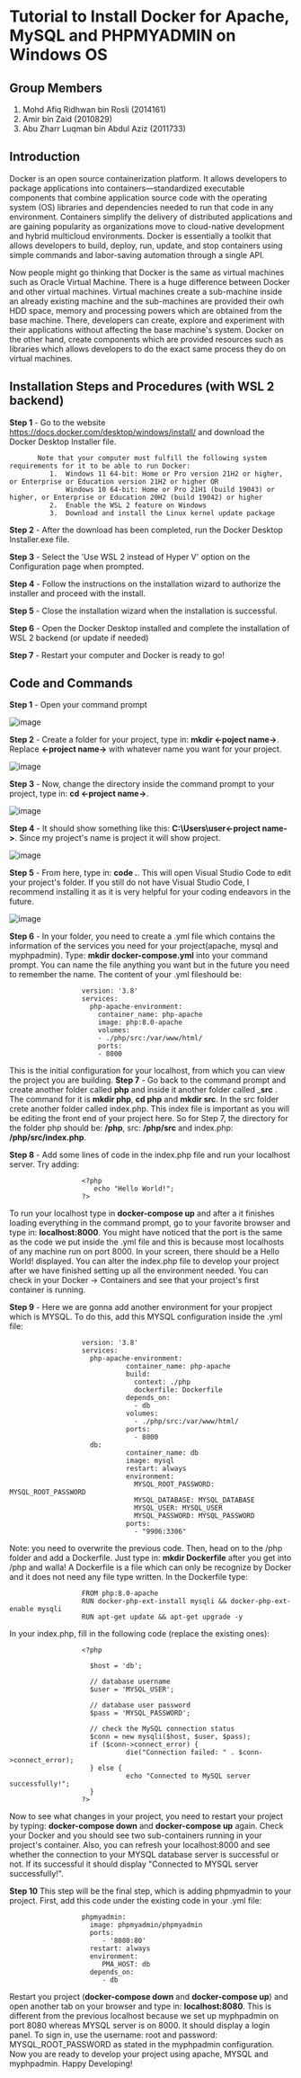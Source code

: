 # Tutorial to Install Docker for Apache, MySQL and PHPMYADMIN on Windows OS
## Group Members

1. Mohd Afiq Ridhwan bin Rosli (2014161)
2. Amir bin Zaid (2010829)
3. Abu Zharr Luqman bin Abdul Aziz (2011733)

## Introduction
Docker is an open source containerization platform. It allows developers to package applications into containers—standardized executable components that combine application source code with the operating system (OS) libraries and dependencies needed to run that code in any environment. Containers simplify the delivery of distributed applications and are gaining popularity as organizations move to cloud-native development and hybrid multicloud environments. Docker is essentially a toolkit that allows developers to build, deploy, run, update, and stop containers using simple commands and labor-saving automation through a single API.

Now people might go thinking that Docker is the same as virtual machines such as Oracle Virtual Machine. There is a huge difference between Docker and other virtual machines. Virtual machines create a sub-machine inside an already existing machine and the sub-machines are provided their owh HDD space, memory and processing powers which are obtained from the base machine. There, developers can create, explore and experiment with their applications without affecting the base machine's system. Docker on the other hand, create components which are provided resources such as libraries which allows developers to do the exact same process they do on virtual machines.

##  Installation Steps and Procedures (with WSL 2 backend)
__Step 1__  - Go to the website https://docs.docker.com/desktop/windows/install/ and download the Docker Desktop Installer file.
           
           Note that your computer must fulfill the following system requirements for it to be able to run Docker:
              1.  Windows 11 64-bit: Home or Pro version 21H2 or higher, or Enterprise or Education version 21H2 or higher OR
                  Windows 10 64-bit: Home or Pro 21H1 (build 19043) or higher, or Enterprise or Education 20H2 (build 19042) or higher
              2.  Enable the WSL 2 feature on Windows
              3.  Download and install the Linux kernel update package
              
__Step 2__  - After the download has been completed, run the Docker Desktop Installer.exe file.

__Step 3__  - Select the 'Use WSL 2 instead of Hyper V' option on the Configuration page when prompted.

__Step 4__  - Follow the instructions on the installation wizard to authorize the installer and proceed with the install.

__Step 5__  - Close the installation wizard when the installation is successful.

__Step 6__  - Open the Docker Desktop installed and complete the installation of WSL 2 backend (or update if needed)

__Step 7__  - Restart your computer and Docker is ready to go! 

## Code and Commands
__Step 1__  - Open your command prompt

![image](https://user-images.githubusercontent.com/103871912/174485459-d9575ba4-a492-42c8-957d-818c210d441f.png)

__Step 2__  - Create a folder for your project, type in: __mkdir <-poject name->__. Replace __<-project name->__ with whatever name you want for your project.

![image](https://user-images.githubusercontent.com/103871912/174485531-2f189333-4d00-4772-ae85-2c1d6f69b3db.png)

__Step 3__  - Now, change the directory inside the command prompt to your project, type in: __cd <-project name->__.

![image](https://user-images.githubusercontent.com/103871912/174485546-46861b10-0ba6-4da0-bff7-dd9264e22b6e.png)

__Step 4__  - It should show something like this: __C:\Users\user\<-project name->__. Since my project's name is project it will show project.

![image](https://user-images.githubusercontent.com/103871912/174485556-6d010499-a7c7-4233-a808-fcc24ed9ccb3.png)

__Step 5__  - From here, type in: __code .__. This will open Visual Studio Code to edit your project's folder. If you still do not have Visual Studio Code, I recommend installing it as it is very helpful for your coding endeavors in the future.

![image](https://user-images.githubusercontent.com/103871912/174486328-ea0f3431-c199-48fb-b362-19d435f5d28e.png)

__Step 6__  - In your folder, you need to create a .yml file which contains the information of the services you need for your project(apache, mysql and myphpadmin). Type: __mkdir docker-compose.yml__ into your command prompt. You can name the file anything you want but in the future you need to remember the name. The content of your .yml fileshould be: 

                      version: '3.8'
                      services:
                        php-apache-environment:
                          container_name: php-apache
                          image: php:8.0-apache
                          volumes:
                          - ./php/src:/var/www/html/
                          ports:
                          - 8000
                          
This is the initial configuration for your localhost, from which you can view the project you are building.
__Step 7__  - Go back to the command prompt and create another folder called __php__ and inside it another folder called ___src__ . The command for it is __mkdir php__, __cd php__ and __mkdir src__. In the src folder crete another folder called index.php. This index file is important as you will be editing the front end of your project here. So for Step 7, the directory for the folder php should be: __/php__, src: __/php/src__ and index.php: __/php/src/index.php__.

__Step 8__  - Add some lines of code in the index.php file and run your localhost server. Try adding:

                      <?php
                         echo "Hello World!";
                      ?>
                     
To run your localhost type in __docker-compose up__ and after a it finishes loading everything in the command prompt, go to your favorite browser and type in: __localhost:8000__. You might have noticed that the port is the same as the code we put inside the .yml file and this is because most localhosts of any machine run on port 8000. In your screen, there should be a Hello World! displayed. You can alter the index.php file to develop your project after we have finished setting up all the environment needed. You can check in your Docker -> Containers and see that your project's first container is running.

__Step 9__  - Here we are gonna add another environment for your propject which is MYSQL. To do this, add this MYSQL configuration inside the .yml file:

                      version: '3.8'
                      services:
                        php-apache-environment:
                                 container_name: php-apache
                                 build:
                                   context: ./php
                                   dockerfile: Dockerfile
                                 depends_on:
                                   - db
                                 volumes:
                                   - ./php/src:/var/www/html/
                                 ports:
                                   - 8000
                        db:
                                 container_name: db
                                 image: mysql
                                 restart: always
                                 environment:
                                   MYSQL_ROOT_PASSWORD: MYSQL_ROOT_PASSWORD
                                   MYSQL_DATABASE: MYSQL_DATABASE
                                   MYSQL_USER: MYSQL_USER
                                   MYSQL_PASSWORD: MYSQL_PASSWORD
                                 ports:
                                   - "9906:3306"
                                 
Note: you need to overwrite the previous code. Then, head on to the /php folder and add a Dockerfile. Just type in: __mkdir Dockerfile__ after you get into /php and walla! A Dockerfile is a file which can only be recognize by Docker and it does not need any file type written. In the Dockerfile type:

                      FROM php:8.0-apache
                      RUN docker-php-ext-install mysqli && docker-php-ext-enable mysqli
                      RUN apt-get update && apt-get upgrade -y
                      
In your index.php, fill in the following code (replace the existing ones):  

                      <?php

                        $host = 'db';

                        // database username
                        $user = 'MYSQL_USER';

                        // database user password
                        $pass = 'MYSQL_PASSWORD';

                        // check the MySQL connection status
                        $conn = new mysqli($host, $user, $pass);
                        if ($conn->connect_error) {
                                 die("Connection failed: " . $conn->connect_error);
                        } else {
                                 echo "Connected to MySQL server successfully!";
                        }
                      ?>
                      
Now to see what changes in your project, you need to restart your project by typing: __docker-compose down__ and __docker-compose up__ again. Check your Docker and you should see two sub-containers running in your project's container. Also, you can refresh your localhost:8000 and see whether the connection to your MYSQL database server is successful or not. If its successful it should display "Connected to MYSQL server successfully!".

__Step 10__ This step will be the final step, which is adding phpmyadmin to your project. First, add this code under the existing code in your .yml file:

                      phpmyadmin:
                        image: phpmyadmin/phpmyadmin
                        ports:
                           - '8080:80'
                        restart: always
                        environment:
                           PMA_HOST: db
                        depends_on:
                           - db

Restart you project (__docker-compose down__ and __docker-compose up__) and open another tab on your browser and type in: __localhost:8080__. This is different from the previous localhost because we set up myphpadmin on port 8080 whereas MYSQL server is on 8000. It should display a login panel. To sign in, use the username: root and password: MYSQL_ROOT_PASSWORD as stated in the myphpadmin configuration. Now you are ready to develop your project using apache, MYSQL and myphpadmin. Happy Developing!
